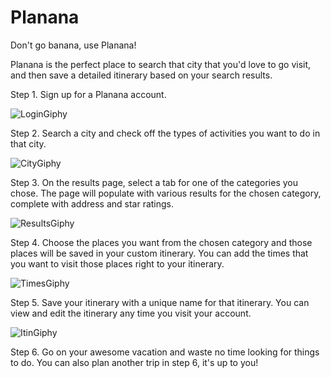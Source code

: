 # Planana

Don't go banana, use Planana! 

Planana is the perfect place to search that city that you'd love to go visit, and then save a detailed itinerary based on your search results. 

Step 1. Sign up for a Planana account.

![LoginGiphy](/public/images/planana1.gif)

Step 2. Search a city and check off the types of activities you want to do in that city.

![CityGiphy](/public/images/plananagif2.gif)

Step 3. On the results page, select a tab for one of the categories you chose. The page will populate with various results for the chosen category, complete with address and star ratings. 

![ResultsGiphy](/public/images/plananagif3.gif)

Step 4. Choose the places you want from the chosen category and those places will be saved in your custom itinerary. You can add the times that you want to visit those places right to your itinerary.

![TimesGiphy](/public/images/plananagif4.gif)

Step 5. Save your itinerary with a unique name for that itinerary. You can view and edit the itinerary any time you visit your account.

![ItinGiphy](/public/images/plananagif5.gif)

Step 6. Go on your awesome vacation and waste no time looking for things to do. You can also plan another trip in step 6, it's up to you!
